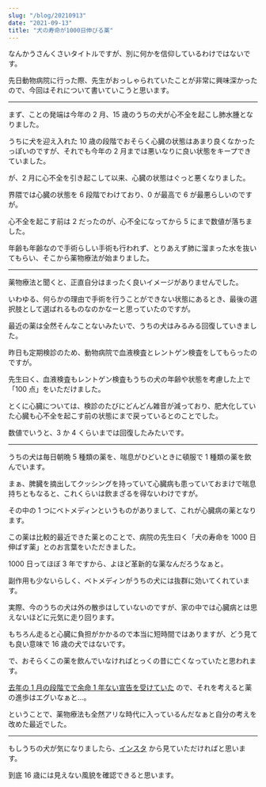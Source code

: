 ```yaml
---
slug: "/blog/20210913"
date: "2021-09-13"
title: "犬の寿命が1000日伸びる薬"
---
```


なんかうさんくさいタイトルですが、別に何かを信仰しているわけではないです。

先日動物病院に行った際、先生がおっしゃられていたことが非常に興味深かったので、今回はそれについて書いていこうと思います。

---

まず、ことの発端は今年の 2 月、15 歳のうちの犬が心不全を起こし肺水腫となりました。

うちに犬を迎え入れた 10 歳の段階でおそらく心臓の状態はあまり良くなかったっぽいのですが、それでも今年の 2 月までは悪いなりに良い状態をキープできていました。

が、2 月に心不全を引き起こして以来、心臓の状態はぐっと悪くなりました。

界隈では心臓の状態を 6 段階でわけており、0 が最高で 6 が最悪らしいのですが。

心不全を起こす前は 2 だったのが、心不全になってから 5 にまで数値が落ちました。

年齢も年齢なので手術らしい手術も行われず、とりあえず肺に溜まった水を抜いてもらい、そこから薬物療法が始まりました。

---

薬物療法と聞くと、正直自分はまったく良いイメージがありませんでした。

いわゆる、何らかの理由で手術を行うことができない状態にあるとき、最後の選択肢として選ばれるものなのかなーと思っていたのですが。

最近の薬は全然そんなことないみたいで、うちの犬はみるみる回復していきました。

昨日も定期検診のため、動物病院で血液検査とレントゲン検査をしてもらったのですが。

先生曰く、血液検査もレントゲン検査もうちの犬の年齢や状態を考慮した上で「100 点」をいただけました。

とくに心臓については、検診のたびにどんどん雑音が減っており、肥大化していた心臓も心不全を起こす前の状態にまで戻っているとのことでした。

数値でいうと、3 か 4 くらいまでは回復したみたいです。

---

うちの犬は毎日朝晩 5 種類の薬を、喘息がひどいときに頓服で 1 種類の薬を飲んでいます。

まぁ、脾臓を摘出してクッシングを持っていて心臓病も患っていておまけで喘息持ちともなると、これくらいは飲まざるを得ないわけですが。

その中の 1 つにベトメディンというものがありまして、これが心臓病の薬となります。

この薬は比較的最近できた薬とのことで、病院の先生曰く「犬の寿命を 1000 日伸ばす薬」とのお言葉をいただきました。

1000 日ってほぼ 3 年ですから、よほど革新的な薬なんだろうなぁと。

副作用も少ないらしく、ベトメディンがうちの犬には抜群に効いてくれています。

実際、今のうちの犬は外の散歩はしていないのですが、家の中では心臓病とは思えないほどに元気に走り回ります。

もちろん走ると心臓に負担がかかるので本当に短時間ではありますが、どう見ても良い意味で 16 歳の犬ではないです。

で、おそらくこの薬を飲んでいなければとっくの昔に亡くなっていたと思われます。

[去年の 1 月の段階でで余命 1 年ない宣告を受けていた](https://kk-web.link/blog/20200117) ので、それを考えると薬の進歩はエグいなぁと…。

ということで、薬物療法も全然アリな時代に入っているんだなぁと自分の考えを改めた最近でした。

---

もしうちの犬が気になりましたら、[インスタ](https://www.instagram.com/piro9190/) から見ていただければと思います。

到底 16 歳には見えない風貌を確認できると思います。
